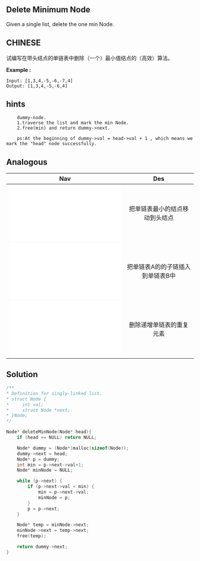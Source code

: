 ## Delete Minimum Node

Given a single list, delete the one min Node.

## CHINESE
试编写在带头结点的单链表中删除（一个）最小值结点的（高效）算法。

**Example :**
```
Input: [1,3,4,-5,-6,-7,4]
Output: [1,3,4,-5,-6,4]
```

## hints
```
    dummy-node.
    1.traverse the list and mark the min Node.
    2.free(min) and return dummy->next.

    ps:At the beginning of dummy->val = head->val + 1 , which means we mark the "head" node successfully.
```

## Analogous
|                         Nav            |                   Des                 |
| :-------------------------------------:|:-------------------------------------:|
| ![moveMinHead](moveMinHead.md)         |把单链表最小的结点移动到头结点         |
| ![inde](inde.md)                       |把单链表A的的子链插入到单链表B中       |
| ![deleteDumplicate](deleteDumplicate.md) |删除递增单链表的重复元素             |


## Solution
``` c
/**
* Definition for singly-linked list.
* struct Node {
*     int val;
*     struct Node *next;
* }Node;
*/

Node* deleteMinNode(Node* head){
    if (head == NULL) return NULL;

    Node* dummy = (Node*)malloc(sizeof(Node));
    dummy->next = head;
    Node* p = dummy;
    int min = p->next->val+1;
    Node* minNode = NULL;

    while (p->next) {
        if (p->next->val < min) {
            min = p->next->val;
            minNode = p;
        }
        p = p->next;
    }

    Node* temp = minNode->next;
    minNode->next = temp->next;
    free(temp);

    return dummy->next;
}
```